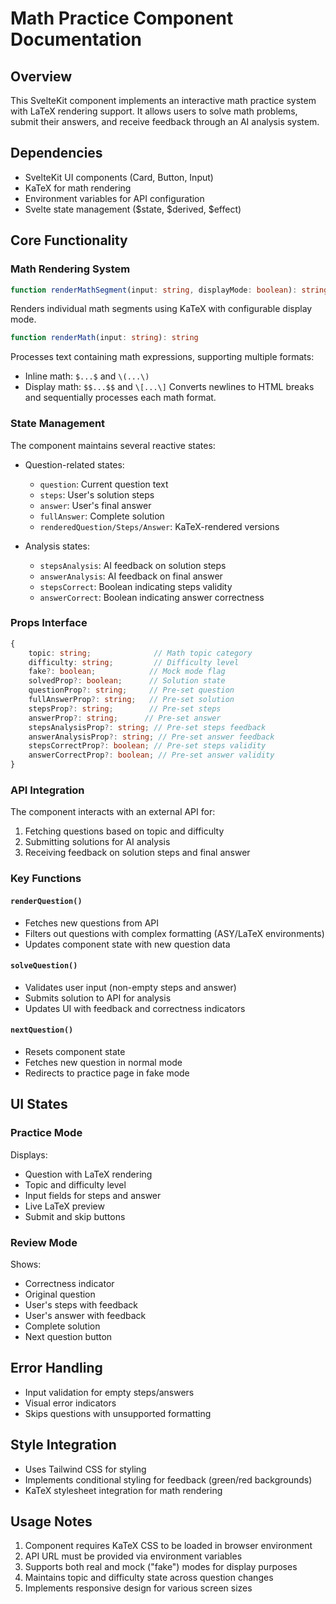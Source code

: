 # Math Practice Component Documentation

## Overview
This SvelteKit component implements an interactive math practice system with LaTeX rendering support. It allows users to solve math problems, submit their answers, and receive feedback through an AI analysis system.

## Dependencies
- SvelteKit UI components (Card, Button, Input)
- KaTeX for math rendering
- Environment variables for API configuration
- Svelte state management ($state, $derived, $effect)

## Core Functionality

### Math Rendering System
```typescript
function renderMathSegment(input: string, displayMode: boolean): string
```
Renders individual math segments using KaTeX with configurable display mode.

```typescript
function renderMath(input: string): string
```
Processes text containing math expressions, supporting multiple formats:
- Inline math: `$...$` and `\(...\)`
- Display math: `$$...$$` and `\[...\]`
Converts newlines to HTML breaks and sequentially processes each math format.

### State Management
The component maintains several reactive states:
- Question-related states:
  - `question`: Current question text
  - `steps`: User's solution steps
  - `answer`: User's final answer
  - `fullAnswer`: Complete solution
  - `renderedQuestion/Steps/Answer`: KaTeX-rendered versions

- Analysis states:
  - `stepsAnalysis`: AI feedback on solution steps
  - `answerAnalysis`: AI feedback on final answer
  - `stepsCorrect`: Boolean indicating steps validity
  - `answerCorrect`: Boolean indicating answer correctness

### Props Interface
```typescript
{
    topic: string;              // Math topic category
    difficulty: string;         // Difficulty level
    fake?: boolean;            // Mock mode flag
    solvedProp?: boolean;      // Solution state
    questionProp?: string;     // Pre-set question
    fullAnswerProp?: string;   // Pre-set solution
    stepsProp?: string;        // Pre-set steps
    answerProp?: string;      // Pre-set answer
    stepsAnalysisProp?: string; // Pre-set steps feedback
    answerAnalysisProp?: string; // Pre-set answer feedback
    stepsCorrectProp?: boolean; // Pre-set steps validity
    answerCorrectProp?: boolean; // Pre-set answer validity
}
```

### API Integration
The component interacts with an external API for:
1. Fetching questions based on topic and difficulty
2. Submitting solutions for AI analysis
3. Receiving feedback on solution steps and final answer

### Key Functions

#### `renderQuestion()`
- Fetches new questions from API
- Filters out questions with complex formatting (ASY/LaTeX environments)
- Updates component state with new question data

#### `solveQuestion()`
- Validates user input (non-empty steps and answer)
- Submits solution to API for analysis
- Updates UI with feedback and correctness indicators

#### `nextQuestion()`
- Resets component state
- Fetches new question in normal mode
- Redirects to practice page in fake mode

## UI States

### Practice Mode
Displays:
- Question with LaTeX rendering
- Topic and difficulty level
- Input fields for steps and answer
- Live LaTeX preview
- Submit and skip buttons

### Review Mode
Shows:
- Correctness indicator
- Original question
- User's steps with feedback
- User's answer with feedback
- Complete solution
- Next question button

## Error Handling
- Input validation for empty steps/answers
- Visual error indicators
- Skips questions with unsupported formatting

## Style Integration
- Uses Tailwind CSS for styling
- Implements conditional styling for feedback (green/red backgrounds)
- KaTeX stylesheet integration for math rendering

## Usage Notes
1. Component requires KaTeX CSS to be loaded in browser environment
2. API URL must be provided via environment variables
3. Supports both real and mock ("fake") modes for display purposes
4. Maintains topic and difficulty state across question changes
5. Implements responsive design for various screen sizes
